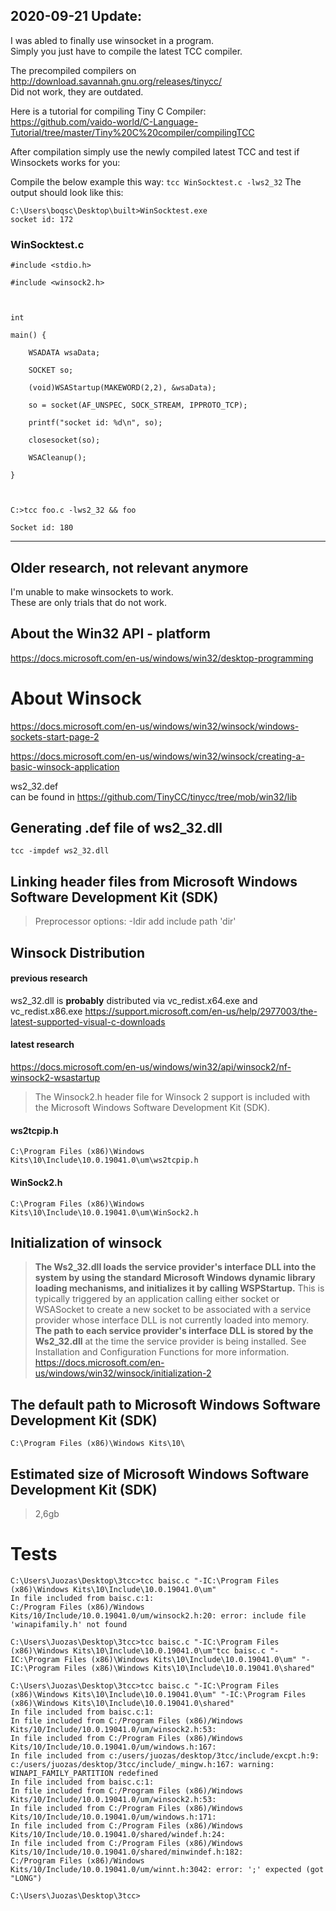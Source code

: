 
## 2020-09-21 Update: 
I was abled to finally use winsocket in a program.  
Simply you just have to compile the latest TCC compiler.

The precompiled compilers on http://download.savannah.gnu.org/releases/tinycc/  
Did not work, they are outdated.

Here is a tutorial for compiling Tiny C Compiler:  
https://github.com/vaido-world/C-Language-Tutorial/tree/master/Tiny%20C%20compiler/compilingTCC

After compilation simply use the newly compiled latest TCC
and test if Winsockets works for you:


Compile the below example this way: `tcc WinSocktest.c -lws2_32`
The output should look like this:
```
C:\Users\boqsc\Desktop\built>WinSocktest.exe
socket id: 172
```

### WinSocktest.c
```
#include <stdio.h>

#include <winsock2.h>

 

int

main() {

    WSADATA wsaData;

    SOCKET so;

    (void)WSAStartup(MAKEWORD(2,2), &wsaData);

    so = socket(AF_UNSPEC, SOCK_STREAM, IPPROTO_TCP);

    printf("socket id: %d\n", so);

    closesocket(so);

    WSACleanup();   

}

 

C:>tcc foo.c -lws2_32 && foo

Socket id: 180
```

----
## Older research, not relevant anymore


I'm unable to make winsockets to work.  
These are only trials that do not work.  




## About the Win32 API - platform
https://docs.microsoft.com/en-us/windows/win32/desktop-programming

# About Winsock
https://docs.microsoft.com/en-us/windows/win32/winsock/windows-sockets-start-page-2

https://docs.microsoft.com/en-us/windows/win32/winsock/creating-a-basic-winsock-application

ws2_32.def  
can be found in https://github.com/TinyCC/tinycc/tree/mob/win32/lib



## Generating .def file of ws2_32.dll
```
tcc -impdef ws2_32.dll
```

## Linking header files from Microsoft Windows Software Development Kit (SDK)
> Preprocessor options:
>   -Idir       add include path 'dir'


## Winsock Distribution

#### previous research
ws2_32.dll is **probably** distributed via  vc_redist.x64.exe and vc_redist.x86.exe
https://support.microsoft.com/en-us/help/2977003/the-latest-supported-visual-c-downloads
#### latest research
https://docs.microsoft.com/en-us/windows/win32/api/winsock2/nf-winsock2-wsastartup
> The Winsock2.h header file for Winsock 2 support is included with the Microsoft Windows Software Development Kit (SDK).

#### ws2tcpip.h
`C:\Program Files (x86)\Windows Kits\10\Include\10.0.19041.0\um\ws2tcpip.h`
#### WinSock2.h
`C:\Program Files (x86)\Windows Kits\10\Include\10.0.19041.0\um\WinSock2.h`


## Initialization of winsock
> **The Ws2_32.dll loads the service provider's interface DLL into the system by using the standard Microsoft Windows dynamic library loading mechanisms, and initializes it by calling WSPStartup.** This is typically triggered by an application calling either socket or WSASocket to create a new socket to be associated with a service provider whose interface DLL is not currently loaded into memory. **The path to each service provider's interface DLL is stored by the Ws2_32.dll** at the time the service provider is being installed. See Installation and Configuration Functions for more information.
https://docs.microsoft.com/en-us/windows/win32/winsock/initialization-2


## The default path to Microsoft Windows Software Development Kit (SDK)

``C:\Program Files (x86)\Windows Kits\10\``
## Estimated size of Microsoft Windows Software Development Kit (SDK)
> 2,6gb


# Tests
```
C:\Users\Juozas\Desktop\3tcc>tcc baisc.c "-IC:\Program Files (x86)\Windows Kits\10\Include\10.0.19041.0\um"
In file included from baisc.c:1:
C:/Program Files (x86)/Windows Kits/10/Include/10.0.19041.0/um/winsock2.h:20: error: include file 'winapifamily.h' not found

C:\Users\Juozas\Desktop\3tcc>tcc baisc.c "-IC:\Program Files (x86)\Windows Kits\10\Include\10.0.19041.0\um"tcc baisc.c "-IC:\Program Files (x86)\Windows Kits\10\Include\10.0.19041.0\um" "-IC:\Program Files (x86)\Windows Kits\10\Include\10.0.19041.0\shared"

C:\Users\Juozas\Desktop\3tcc>tcc baisc.c "-IC:\Program Files (x86)\Windows Kits\10\Include\10.0.19041.0\um" "-IC:\Program Files (x86)\Windows Kits\10\Include\10.0.19041.0\shared"
In file included from baisc.c:1:
In file included from C:/Program Files (x86)/Windows Kits/10/Include/10.0.19041.0/um/winsock2.h:53:
In file included from C:/Program Files (x86)/Windows Kits/10/Include/10.0.19041.0/um/windows.h:167:
In file included from c:/users/juozas/desktop/3tcc/include/excpt.h:9:
c:/users/juozas/desktop/3tcc/include/_mingw.h:167: warning: WINAPI_FAMILY_PARTITION redefined
In file included from baisc.c:1:
In file included from C:/Program Files (x86)/Windows Kits/10/Include/10.0.19041.0/um/winsock2.h:53:
In file included from C:/Program Files (x86)/Windows Kits/10/Include/10.0.19041.0/um/windows.h:171:
In file included from C:/Program Files (x86)/Windows Kits/10/Include/10.0.19041.0/shared/windef.h:24:
In file included from C:/Program Files (x86)/Windows Kits/10/Include/10.0.19041.0/shared/minwindef.h:182:
C:/Program Files (x86)/Windows Kits/10/Include/10.0.19041.0/um/winnt.h:3042: error: ';' expected (got "LONG")

C:\Users\Juozas\Desktop\3tcc>
```
